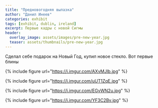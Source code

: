 ```yaml
---
title: "Предновогодняя вылазка"
author: "Данил Инеев"
categories: exhibit
tags: [exhibit, dublin, ireland]
excerpt: Первые кадры с новой Сигмы
header:
  overlay_image: assets/images/pre-new-year.jpg
  teaser: assets/thumbnails/pre-new-year.jpg
---
```


Сделал себе подарок на Новый Год, купил новое стекло. Вот первые блины

{% include figure url="https://i.imgur.com/AXvMJlb.jpg" %}

{% include figure url="https://i.imgur.com/uUT1ZqE.jpg" %}

{% include figure url="https://i.imgur.com/EGvWN2u.jpg" %}

{% include figure url="https://i.imgur.com/YF3C2Bv.jpg" %}
